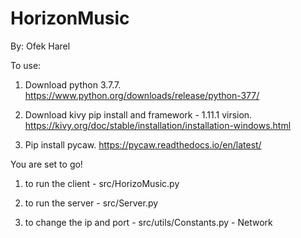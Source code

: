 # HorizonMusic
By: Ofek Harel

To use:
1. Download python 3.7.7.
  https://www.python.org/downloads/release/python-377/

2. Download kivy pip install and framework - 1.11.1 virsion.
  https://kivy.org/doc/stable/installation/installation-windows.html

3. Pip install pycaw.
  https://pycaw.readthedocs.io/en/latest/
  
You are set to go!

1. to run the client - src/HorizoMusic.py

2. to run the server - src/Server.py

3. to change the ip and port - src/utils/Constants.py - Network
